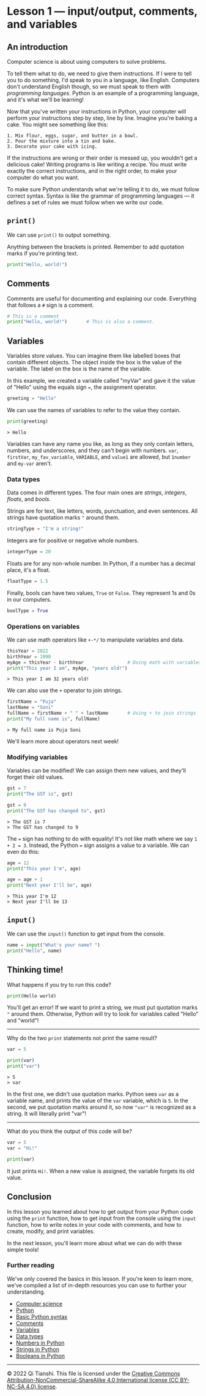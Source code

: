 # Lesson 1 — input/output, comments, and variables

## An introduction
Computer science is about using computers to solve problems.

To tell them what to do, we need to give them instructions. If I were to tell you to do something, I'd speak to you in a language, like English. Computers don't understand English though, so we must speak to them with *programming languages*. Python is an example of a programming language, and it's what we'll be learning!

Now that you've written your instructions in Python, your computer will perform your instructions step by step, line by line. Imagine you're baking a cake. You might see something like this:

```
1. Mix flour, eggs, sugar, and butter in a bowl.
2. Pour the mixture into a tin and bake.
3. Decorate your cake with icing.
```

If the instructions are wrong or their order is messed up, you wouldn't get a delicious cake! Writing programs is like writing a recipe. You must write exactly the correct instructions, and in the right order, to make your computer do what you want.

To make sure Python understands what we're telling it to do, we must follow correct syntax. Syntax is like the grammar of programming languages — it defines a set of rules we must follow when we write our code.

## `print()`
We can use `print()` to output something.

Anything between the brackets is printed. Remember to add quotation marks if you're printing text.

```Python
print("Hello, world!")
```

## Comments
Comments are useful for documenting and explaining our code. Everything that follows a `#` sign is a comment.

```Python
# This is a comment
print("Hello, world!")       # This is also a comment.
```

## Variables
Variables store values. You can imagine them like labelled boxes that contain different objects. The object inside the box is the value of the variable. The label on the box is the name of the variable.

In this example, we created a variable called "myVar" and gave it the value of "Hello" using the equals sign `=`, the assignment operator.

```Python
greeting = "Hello"
```

We can use the names of variables to refer to the value they contain.

```Python
print(greeting)
```

```
> Hello
```

Variables can have any name you like, as long as they only contain letters, numbers, and underscores, and they can't begin with numbers. `var`, `firstVar`, `my_fav_variable`, `VARIABLE`, and `value1` are allowed, but `1number` and `my-var` aren't.

### Data types
Data comes in different types. The four main ones are *strings*, *integers*, *floats*, and *bools*.

Strings are for text, like letters, words, punctuation, and even sentences. All strings have quotation marks `"` around them.

```Python
stringType = "I'm a string!"
```

Integers are for positive or negative whole numbers.

```Python
integerType = 20
```

Floats are for any non-whole number. In Python, if a number has a decimal place, it's a float.

```Python
floatType = 1.5
```

Finally, bools can have two values, `True` or `False`. They represent 1s and 0s in our computers.

```Python
boolType = True
```

### Operations on variables
We can use math operators like `+-*/` to manipulate variables and data.

```Python
thisYear = 2022
birthYear = 1990
myAge = thisYear - birthYear                # Doing math with variables
print("This year I am", myAge, "years old!")
```

```
> This year I am 32 years old!
```

We can also use the `+` operator to join strings.

```Python
firstName = "Puja"
lastName = "Soni"
fullName = firstName + " " + lastName       # Using + to join strings
print("My full name is", fullName)
```

```
> My full name is Puja Soni
```

We'll learn more about operators next week!

### Modifying variables
Variables can be modified! We can assign them new values, and they'll forget their old values.

```Python
gst = 7
print("The GST is", gst)

gst = 9
print("The GST has changed to", gst)
```

```
> The GST is 7
> The GST has changed to 9
```

The `=` sign has nothing to do with equality! It's not like math where we say `1 + 2 = 3`. Instead, the Python `=` sign assigns a value to a variable. We can even do this:

```Python
age = 12
print("This year I'm", age)

age = age + 1
print("Next year I'll be", age)
```

```
> This year I'm 12
> Next year I'll be 13
```

## `input()`
We can use the `input()` function to get input from the console.

```Python
name = input("What's your name? ")
print("Hello", name)
```

## Thinking time!
What happens if you try to run this code?

```Python
print(Hello world)
```

You'll get an error! If we want to print a string, we must put quotation marks `"` around them. Otherwise, Python will try to look for variables called "Hello" and "world"!

---

Why do the two `print` statements not print the same result?

```Python
var = 5

print(var)
print("var")
```

```
> 5
> var
```

In the first one, we didn't use quotation marks. Python sees `var` as a variable name, and prints the value of the `var` variable, which is `5`. In the second, we put quotation marks around it, so now `"var"` is recognized as a string. It will literally print "var"!

---

What do you think the output of this code will be?

```Python
var = 5
var = "Hi!"

print(var)
```

It just prints `Hi!`. When a new value is assigned, the variable forgets its old value.

## Conclusion
In this lesson you learned about how to get output from your Python code using the `print` function, how to get input from the console using the `input` function, how to write notes in your code with comments, and how to create, modify, and print variables.

In the next lesson, you'll learn more about what we can do with these simple tools!

### Further reading
We've only covered the basics in this lesson. If you're keen to learn more, we've compiled a list of in-depth resources you can use to further your understanding.

* [Computer science](https://undergrad.cs.umd.edu/what-computer-science)
* [Python](https://www.w3schools.com/python/python_intro.asp)
* [Basic Python syntax](https://www.w3schools.com/python/python_syntax.asp)
* [Comments](https://www.w3schools.com/python/python_comments.asp)
* [Variables](https://www.w3schools.com/python/python_variables.asp)
* [Data types](https://www.w3schools.com/python/python_datatypes.asp)
* [Numbers in Python](https://www.w3schools.com/python/python_numbers.asp)
* [Strings in Python](https://www.w3schools.com/python/python_strings.asp)
* [Booleans in Python](https://www.w3schools.com/python/python_booleans.asp)

---
© 2022 Qi Tianshi. This file is licensed under the [Creative Commons Attribution-NonCommercial-ShareAlike 4.0 International license (CC BY-NC-SA 4.0) license](https://creativecommons.org/licenses/by-nc-sa/4.0/).
